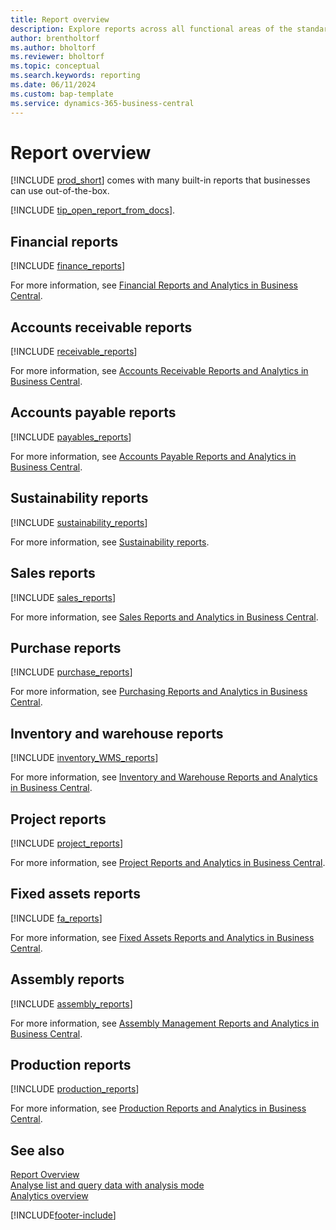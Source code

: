 ```yaml
---
title: Report overview
description: Explore reports across all functional areas of the standard version of Business Central.
author: brentholtorf
ms.author: bholtorf
ms.reviewer: bholtorf
ms.topic: conceptual
ms.search.keywords: reporting
ms.date: 06/11/2024
ms.custom: bap-template
ms.service: dynamics-365-business-central
---
```

# <a name="report-overview"></a>Report overview

[!INCLUDE [prod_short](includes/prod_short.md)] comes with many built-in reports that businesses can use out-of-the-box.  

[!INCLUDE [tip_open_report_from_docs](includes/tip-open-report-from-docs.md)].

## <a name="financial-reports"></a>Financial reports

[!INCLUDE [finance_reports](includes/finance-reports-include.md)]

For more information, see [Financial Reports and Analytics in Business Central](finance-reports.md).

## <a name="accounts-receivable-reports"></a>Accounts receivable reports

[!INCLUDE [receivable_reports](includes/receivable-reports-include.md)]

For more information, see [Accounts Receivable Reports and Analytics in Business Central](receivables-reports.md).

## <a name="accounts-payable-reports"></a>Accounts payable reports

[!INCLUDE [payables_reports](includes/payables-reports-include.md)]

For more information, see [Accounts Payable Reports and Analytics in Business Central](payables-reports.md).

## <a name="sustainability-reports"></a>Sustainability reports

[!INCLUDE [sustainability_reports](includes/sustainability-reports-include.md)]

For more information, see [Sustainability reports](sustainability-reports.md).

## <a name="sales-reports"></a>Sales reports

[!INCLUDE [sales_reports](includes/sales-reports-include.md)]

For more information, see [Sales Reports and Analytics in Business Central](sales-reports.md).

## <a name="purchase-reports"></a>Purchase reports

[!INCLUDE [purchase_reports](includes/purchase-reports-include.md)]

For more information, see [Purchasing Reports and Analytics in Business Central](purchase-reports.md).

## <a name="inventory-and-warehouse-reports"></a>Inventory and warehouse reports

[!INCLUDE [inventory_WMS_reports](includes/inventory-WMS-reports-include.md)]

For more information, see [Inventory and Warehouse Reports and Analytics in Business Central](inventory-wms-reports.md).

## <a name="project-reports"></a>Project reports

[!INCLUDE [project_reports](includes/project-reports-include.md)]

For more information, see [Project Reports and Analytics in Business Central](project-reports.md).

## <a name="fixed-assets-reports"></a>Fixed assets reports

[!INCLUDE [fa_reports](includes/fa-reports-include.md)]

For more information, see [Fixed Assets Reports and Analytics in Business Central](fa-reports.md).

## <a name="assembly-reports"></a>Assembly reports

[!INCLUDE [assembly_reports](includes/assembly-reports-include.md)]

For more information, see [Assembly Management Reports and Analytics in Business Central](assembly-reports.md).

## <a name="production-reports"></a>Production reports

[!INCLUDE [production_reports](includes/production-reports-include.md)]

For more information, see [Production Reports and Analytics in Business Central](production-reports.md).

## <a name="see-also"></a>See also

[Report Overview](reports-use-reports.md)   
[Analyse list and query data with analysis mode](analysis-mode.md)   
[Analytics overview](reports-bi-reporting.md)  

[!INCLUDE[footer-include](includes/footer-banner.md)]
